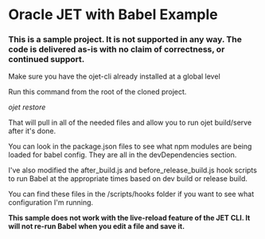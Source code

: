 # Oracle JET with Babel Example
### This is a sample project.  It is not supported in any way.  The code is delivered as-is with no claim of correctness, or continued support.

Make sure you have the ojet-cli already installed at a global level

Run this command from the root of the cloned project.

_ojet restore_

That will pull in all of the needed files and allow you to run ojet build/serve after it's done.

You can look in the package.json files to see what npm modules are being loaded for babel config.  They are all in the devDependencies section.

I've also modified the after_build.js and before_release_build.js hook scripts to run Babel at the appropriate times based on dev build or release build.

You can find these files in the /scripts/hooks folder if you want to see what configuration I'm running.

**This sample does not work with the live-reload feature of the JET CLI.  It will not re-run Babel when you edit a file and save it.**
